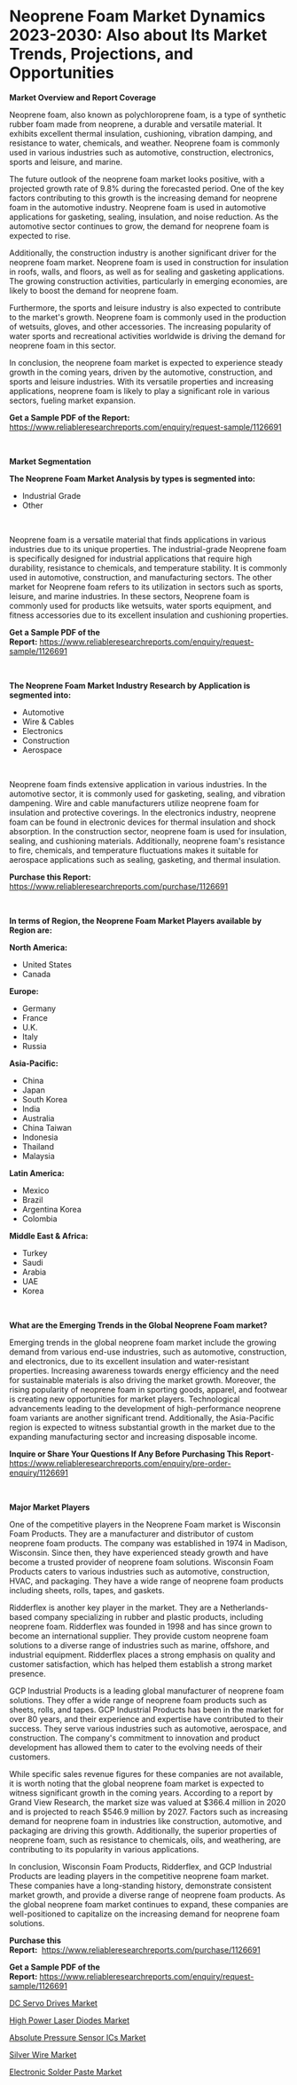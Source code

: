 <p><h1>Neoprene Foam Market Dynamics 2023-2030: Also about Its Market Trends, Projections, and Opportunities</h1></p><p><strong>Market Overview and Report Coverage</strong></p>
<p><p>Neoprene foam, also known as polychloroprene foam, is a type of synthetic rubber foam made from neoprene, a durable and versatile material. It exhibits excellent thermal insulation, cushioning, vibration damping, and resistance to water, chemicals, and weather. Neoprene foam is commonly used in various industries such as automotive, construction, electronics, sports and leisure, and marine.</p><p>The future outlook of the neoprene foam market looks positive, with a projected growth rate of 9.8% during the forecasted period. One of the key factors contributing to this growth is the increasing demand for neoprene foam in the automotive industry. Neoprene foam is used in automotive applications for gasketing, sealing, insulation, and noise reduction. As the automotive sector continues to grow, the demand for neoprene foam is expected to rise.</p><p>Additionally, the construction industry is another significant driver for the neoprene foam market. Neoprene foam is used in construction for insulation in roofs, walls, and floors, as well as for sealing and gasketing applications. The growing construction activities, particularly in emerging economies, are likely to boost the demand for neoprene foam.</p><p>Furthermore, the sports and leisure industry is also expected to contribute to the market's growth. Neoprene foam is commonly used in the production of wetsuits, gloves, and other accessories. The increasing popularity of water sports and recreational activities worldwide is driving the demand for neoprene foam in this sector.</p><p>In conclusion, the neoprene foam market is expected to experience steady growth in the coming years, driven by the automotive, construction, and sports and leisure industries. With its versatile properties and increasing applications, neoprene foam is likely to play a significant role in various sectors, fueling market expansion.</p></p>
<p><strong>Get a Sample PDF of the Report:</strong> <a href="https://www.reliableresearchreports.com/enquiry/request-sample/1126691">https://www.reliableresearchreports.com/enquiry/request-sample/1126691</a></p>
<p>&nbsp;</p>
<p><strong>Market Segmentation</strong></p>
<p><strong>The Neoprene Foam Market Analysis by types is segmented into:</strong></p>
<p><ul><li>Industrial Grade</li><li>Other</li></ul></p>
<p>&nbsp;</p>
<p><p>Neoprene foam is a versatile material that finds applications in various industries due to its unique properties. The industrial-grade Neoprene foam is specifically designed for industrial applications that require high durability, resistance to chemicals, and temperature stability. It is commonly used in automotive, construction, and manufacturing sectors. The other market for Neoprene foam refers to its utilization in sectors such as sports, leisure, and marine industries. In these sectors, Neoprene foam is commonly used for products like wetsuits, water sports equipment, and fitness accessories due to its excellent insulation and cushioning properties.</p></p>
<p><strong>Get a Sample PDF of the Report:</strong>&nbsp;<a href="https://www.reliableresearchreports.com/enquiry/request-sample/1126691">https://www.reliableresearchreports.com/enquiry/request-sample/1126691</a></p>
<p>&nbsp;</p>
<p><strong>The Neoprene Foam Market Industry Research by Application is segmented into:</strong></p>
<p><ul><li>Automotive</li><li>Wire & Cables</li><li>Electronics</li><li>Construction</li><li>Aerospace</li></ul></p>
<p>&nbsp;</p>
<p><p>Neoprene foam finds extensive application in various industries. In the automotive sector, it is commonly used for gasketing, sealing, and vibration dampening. Wire and cable manufacturers utilize neoprene foam for insulation and protective coverings. In the electronics industry, neoprene foam can be found in electronic devices for thermal insulation and shock absorption. In the construction sector, neoprene foam is used for insulation, sealing, and cushioning materials. Additionally, neoprene foam's resistance to fire, chemicals, and temperature fluctuations makes it suitable for aerospace applications such as sealing, gasketing, and thermal insulation.</p></p>
<p><strong>Purchase this Report:</strong>&nbsp; <a href="https://www.reliableresearchreports.com/purchase/1126691">https://www.reliableresearchreports.com/purchase/1126691</a></p>
<p>&nbsp;</p>
<p><strong>In terms of Region, the Neoprene Foam Market Players available by Region are:</strong></p>
<p>
    <p> <strong> North America: </strong>
        <ul>
            <li>United States</li>
            <li>Canada</li>
        </ul>
        </p> 
    <p> <strong> Europe: </strong>
        <ul>
            <li>Germany</li>
            <li>France</li>
            <li>U.K.</li>
            <li>Italy</li>
            <li>Russia</li>
        </ul>
        </p> 
    <p> <strong> Asia-Pacific: </strong>
        <ul>
            <li>China</li>
            <li>Japan</li>
            <li>South Korea</li>
            <li>India</li>
            <li>Australia</li>
            <li>China Taiwan</li>
            <li>Indonesia</li>
            <li>Thailand</li>
            <li>Malaysia</li>
        </ul>
        </p> 
    <p> <strong> Latin America: </strong>
        <ul>
            <li>Mexico</li>
            <li>Brazil</li>
            <li>Argentina Korea</li>
            <li>Colombia</li>
        </ul>
        </p> 
    <p> <strong> Middle East & Africa: </strong>
        <ul>
            <li>Turkey</li>
            <li>Saudi</li>
            <li>Arabia</li>
            <li>UAE</li>
            <li>Korea</li>
        </ul>
    </p>
    </p>
<p>&nbsp;</p>
<p><strong>What are the Emerging Trends in the Global Neoprene Foam market?</strong></p>
<p><p>Emerging trends in the global neoprene foam market include the growing demand from various end-use industries, such as automotive, construction, and electronics, due to its excellent insulation and water-resistant properties. Increasing awareness towards energy efficiency and the need for sustainable materials is also driving the market growth. Moreover, the rising popularity of neoprene foam in sporting goods, apparel, and footwear is creating new opportunities for market players. Technological advancements leading to the development of high-performance neoprene foam variants are another significant trend. Additionally, the Asia-Pacific region is expected to witness substantial growth in the market due to the expanding manufacturing sector and increasing disposable income.</p></p>
<p><strong>Inquire or Share Your Questions If Any Before Purchasing This Report</strong>- <a href="https://www.reliableresearchreports.com/enquiry/pre-order-enquiry/1126691">https://www.reliableresearchreports.com/enquiry/pre-order-enquiry/1126691</a></p>
<p>&nbsp;</p>
<p><strong>Major Market Players</strong></p>
<p><p>One of the competitive players in the Neoprene Foam market is Wisconsin Foam Products. They are a manufacturer and distributor of custom neoprene foam products. The company was established in 1974 in Madison, Wisconsin. Since then, they have experienced steady growth and have become a trusted provider of neoprene foam solutions. Wisconsin Foam Products caters to various industries such as automotive, construction, HVAC, and packaging. They have a wide range of neoprene foam products including sheets, rolls, tapes, and gaskets.</p><p>Ridderflex is another key player in the market. They are a Netherlands-based company specializing in rubber and plastic products, including neoprene foam. Ridderflex was founded in 1998 and has since grown to become an international supplier. They provide custom neoprene foam solutions to a diverse range of industries such as marine, offshore, and industrial equipment. Ridderflex places a strong emphasis on quality and customer satisfaction, which has helped them establish a strong market presence.</p><p>GCP Industrial Products is a leading global manufacturer of neoprene foam solutions. They offer a wide range of neoprene foam products such as sheets, rolls, and tapes. GCP Industrial Products has been in the market for over 80 years, and their experience and expertise have contributed to their success. They serve various industries such as automotive, aerospace, and construction. The company's commitment to innovation and product development has allowed them to cater to the evolving needs of their customers.</p><p>While specific sales revenue figures for these companies are not available, it is worth noting that the global neoprene foam market is expected to witness significant growth in the coming years. According to a report by Grand View Research, the market size was valued at $366.4 million in 2020 and is projected to reach $546.9 million by 2027. Factors such as increasing demand for neoprene foam in industries like construction, automotive, and packaging are driving this growth. Additionally, the superior properties of neoprene foam, such as resistance to chemicals, oils, and weathering, are contributing to its popularity in various applications.</p><p>In conclusion, Wisconsin Foam Products, Ridderflex, and GCP Industrial Products are leading players in the competitive neoprene foam market. These companies have a long-standing history, demonstrate consistent market growth, and provide a diverse range of neoprene foam products. As the global neoprene foam market continues to expand, these companies are well-positioned to capitalize on the increasing demand for neoprene foam solutions.</p></p>
<p><strong>Purchase this Report:</strong>&nbsp;&nbsp;<a href="https://www.reliableresearchreports.com/purchase/1126691">https://www.reliableresearchreports.com/purchase/1126691</a></p>
<p></p>
<p><strong>Get a Sample PDF of the Report:</strong>&nbsp;<a href="https://www.reliableresearchreports.com/enquiry/request-sample/1126691">https://www.reliableresearchreports.com/enquiry/request-sample/1126691</a></p>
<p><p><a href="https://medium.com/@sylvanfahey/decoding-dc-servo-drives-market-metrics-market-share-trends-and-growth-patterns-8ef5b1293459">DC Servo Drives Market</a></p><p><a href="https://medium.com/@juliusadams1991/high-power-laser-diodes-market-furnishes-information-on-market-share-market-trends-and-market-a5cbc79093ff">High Power Laser Diodes Market</a></p><p><a href="https://medium.com/@clayreinger/absolute-pressure-sensor-ics-market-analysis-and-sze-forecasted-for-period-from-2023-to-2030-c9725fcff8e6">Absolute Pressure Sensor ICs Market</a></p><p><a href="https://github.com/gaydyna/Market-Research-Report-List-1/blob/main/silver-wire-market.md">Silver Wire Market</a></p><p><a href="https://github.com/tamvrosiya/Market-Research-Report-List-1/blob/main/electronic-solder-paste-market.md">Electronic Solder Paste Market</a></p></p>